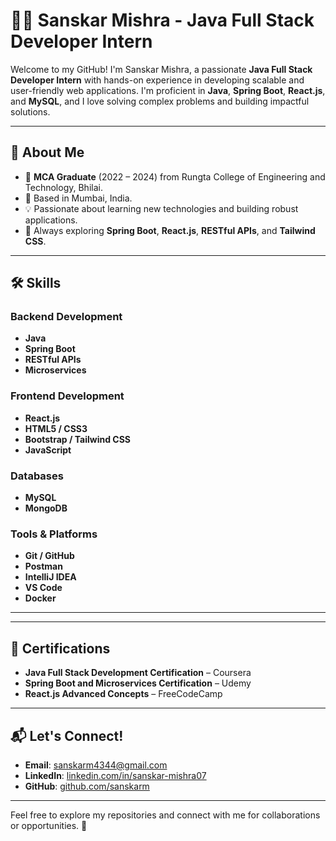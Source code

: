# 👨‍💻 Sanskar Mishra - Java Full Stack Developer Intern

Welcome to my GitHub! I'm Sanskar Mishra, a passionate **Java Full Stack Developer Intern** with hands-on experience in developing scalable and user-friendly web applications. I'm proficient in **Java**, **Spring Boot**, **React.js**, and **MySQL**, and I love solving complex problems and building impactful solutions.

---

## 🚀 About Me

- 🌟 **MCA Graduate** (2022 – 2024) from Rungta College of Engineering and Technology, Bhilai.
- 📍 Based in Mumbai, India.
- 💡 Passionate about learning new technologies and building robust applications.
- 🎯 Always exploring **Spring Boot**, **React.js**, **RESTful APIs**, and **Tailwind CSS**.

---

## 🛠️ Skills

### Backend Development
- **Java**
- **Spring Boot**
- **RESTful APIs**
- **Microservices**

### Frontend Development
- **React.js**
- **HTML5 / CSS3**
- **Bootstrap / Tailwind CSS**
- **JavaScript**

### Databases
- **MySQL**
- **MongoDB**

### Tools & Platforms
- **Git / GitHub**
- **Postman**
- **IntelliJ IDEA**
- **VS Code**
- **Docker**

---



---

## 📜 Certifications

- **Java Full Stack Development Certification** – Coursera
- **Spring Boot and Microservices Certification** – Udemy
- **React.js Advanced Concepts** – FreeCodeCamp

---

## 📬 Let's Connect!

- **Email**: [sanskarm4344@gmail.com](mailto:sanskarm434@gmail.com)
- **LinkedIn**: [linkedin.com/in/sanskar-mishra07](https://linkedin.com/in/sanskar-mishra07)
- **GitHub**: [github.com/sanskarm](https://github.com/sanskarmm)

---

Feel free to explore my repositories and connect with me for collaborations or opportunities. 🚀

